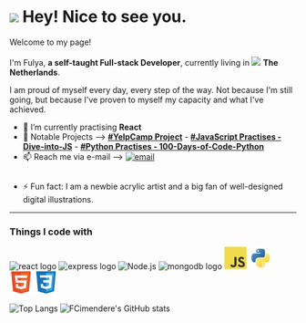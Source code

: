 <h1><img src="https://github.com/FCimendere/FCimendere/assets/65401609/01cb6352-cff1-4a90-8990-cfcae28249d3" width="30"/> Hey! Nice to see you.</h1>

<p>Welcome to my page! </br></br> I'm Fulya, <b>a self-taught Full-stack Developer</b>, currently living in <img src="https://github.com/FCimendere/FCimendere/assets/65401609/df4e077b-ade0-4910-ad90-573331efe1ed" width="13"/> <b>The Netherlands</b>.</p>

<p>I am proud of myself every day, every step of the way. Not because I'm still going, but because I've proven to myself my capacity and what I've achieved.</p>


- 🌱 I’m currently practising **React** 
- 🔭 Notable Projects -->  [**#YelpCamp Project**]([https://github.com/FCimendere/Dive-into-JS]) - [**#JavaScript Practises - Dive-into-JS**]([https://github.com/FCimendere/Dive-into-JS]) - [**#Python Practises -  100-Days-of-Code-Python**]([https://github.com/FCimendere/100-Days-of-Code-Python])
- 📫 Reach me via e-mail --> <table class="button"><a href="mailto: fulya.cimendere@gmail.com" target="_blank"><img alt="email" src="https://github.com/FCimendere/FCimendere/assets/65401609/837f5dad-00a8-45af-8160-75a512e97dd6"/></a></table>
- ⚡ Fun fact: I am a newbie acrylic artist and a big fan of well-designed digital illustrations.
<hr>
<h3>Things I code with</h3>
<span>
              
  
  
  <img src="https://cdn.jsdelivr.net/gh/devicons/devicon@latest/icons/react/react-original-wordmark.svg" width="40" alt="react logo"/>
  <img src="https://cdn.jsdelivr.net/gh/devicons/devicon@latest/icons/express/express-original.svg" width="40" alt="express logo"/>
  <img src="https://cdn.jsdelivr.net/gh/devicons/devicon@latest/icons/nodejs/nodejs-plain-wordmark.svg" width="45" alt="Node.js"/>
  <img src="https://cdn.jsdelivr.net/gh/devicons/devicon@latest/icons/mongodb/mongodb-original-wordmark.svg" width="40" alt="mongodb logo"/>
  <img src="https://raw.githubusercontent.com/devicons/devicon/55609aa5bd817ff167afce0d965585c92040787a/icons/javascript/javascript-original.svg" width="40" alt="JS logo"/>
  <img src="https://raw.githubusercontent.com/devicons/devicon/55609aa5bd817ff167afce0d965585c92040787a/icons/python/python-original.svg" width="40" alt="Python logo"/>
  <img src="https://raw.githubusercontent.com/devicons/devicon/55609aa5bd817ff167afce0d965585c92040787a/icons/html5/html5-original.svg" width="40"/>
  <img src="https://raw.githubusercontent.com/devicons/devicon/55609aa5bd817ff167afce0d965585c92040787a/icons/css3/css3-original.svg" width="40" alt="CSS logo"/>
          
          
  
</span>

![Top Langs](https://github-readme-stats.vercel.app/api/top-langs/?username=FCimendere&hide=TeX&layout=compact)
![FCimendere's GitHub stats](https://github-readme-stats.vercel.app/api?username=FCimendere&theme=transparent&show_icons=true&hide=stars&line_height=24)

